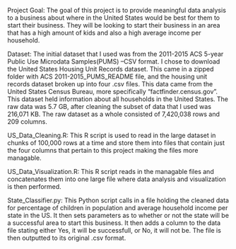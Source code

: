 Project Goal:
The goal of this project is to provide meaningful data analysis to a business about where in the United States would be best for them to start their business. They will be looking to start their business in an area that has a high amount of kids and also a high average income per household.

Dataset:
The initial dataset that I used was from the 2011-2015 ACS 5-year Public Use Microdata Samples(PUMS) –CSV format.  I chose to download the United States Housing Unit Records dataset. This came in a zipped folder with ACS 2011-2015_PUMS_README file, and the housing unit records dataset broken up into four .csv files. This data came from the United States Census Bureau, more specifically “factfinder.census.gov”. This dataset held information about all households in the United States. The raw data was 5.7 GB, after cleaning the subset of data that I used was 216,071 KB. The raw dataset as a whole consisted of 7,420,038 rows and 209 columns. 

US_Data_Cleaning.R:
This R script is used to read in the large dataset in chunks of 100,000 rows at a time and store them into files that contain just the four columns that pertain to this project making the files more managable.

US_Data_Visualization.R:
This R script reads in the managable files and concatenates them into one large file where data analysis and visualization is then performed.

State_Classifier.py:
This Python script calls in a file holding the cleaned data for percentage of children in population and average household income per state in the US. It then sets parameters as to whether or not the state will be a successful area to start this business. It then adds a column to the data file stating either Yes, it will be successfull, or No, it will not be. The file is then outputted to its original .csv format.
